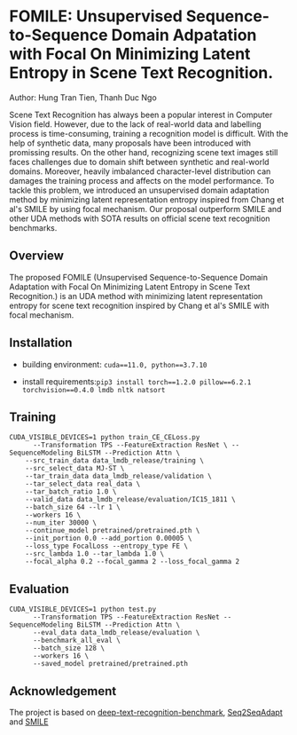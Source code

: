 # FOMILE: Unsupervised Sequence-to-Sequence Domain Adpatation with Focal On Minimizing Latent Entropy in Scene Text Recognition.
Author: Hung Tran Tien, Thanh Duc Ngo

Scene Text Recognition has always been a popular interest in Computer Vision field. However, due to the lack of real-world data and labelling process is time-consuming, training a recognition model is difficult. With the help of synthetic data, many proposals have been introduced with promissing results. 
On the other hand, recognizing scene text images still faces challenges due to domain shift between synthetic and real-world domains. Moreover, heavily imbalanced character-level distribution can damages the training process and affects on the model performance. To tackle this problem, we introduced an unsupervised domain adaptation method by minimizing latent representation entropy inspired from Chang et al's SMILE by using focal mechanism. Our proposal outperform SMILE and other UDA methods with SOTA results on official scene text recognition benchmarks.

## Overview
The proposed FOMILE (Unsupervised Sequence-to-Sequence Domain Adaptation with Focal On Minimizing Latent Entropy in Scene Text Recognition.) is an UDA method with minimizing latent representation entropy for scene text recognition inspired by Chang et al's SMILE with focal mechanism.

## Installation
- building environment: ```cuda==11.0, python==3.7.10```

- install requirements:```pip3 install torch==1.2.0 pillow==6.2.1 torchvision==0.4.0 lmdb nltk natsort```
## Training
```
CUDA_VISIBLE_DEVICES=1 python train_CE_CELoss.py 
      --Transformation TPS --FeatureExtraction ResNet \ --SequenceModeling BiLSTM --Prediction Attn \
	--src_train_data data_lmdb_release/training \
	--src_select_data MJ-ST \
	--tar_train_data data_lmdb_release/validation \
	--tar_select_data real_data \
	--tar_batch_ratio 1.0 \
	--valid_data data_lmdb_release/evaluation/IC15_1811 \
	--batch_size 64 --lr 1 \
	--workers 16 \
	--num_iter 30000 \
	--continue_model pretrained/pretrained.pth \
	--init_portion 0.0 --add_portion 0.00005 \
	--loss_type FocalLoss --entropy_type FE \
	--src_lambda 1.0 --tar_lambda 1.0 \
	--focal_alpha 0.2 --focal_gamma 2 --loss_focal_gamma 2
```
## Evaluation
```
CUDA_VISIBLE_DEVICES=1 python test.py 
      --Transformation TPS --FeatureExtraction ResNet --SequenceModeling BiLSTM --Prediction Attn \
      --eval_data data_lmdb_release/evaluation \
      --benchmark_all_eval \
      --batch_size 128 \
      --workers 16 \
      --saved_model pretrained/pretrained.pth
```
## Acknowledgement
The project is based on [deep-text-recognition-benchmark](https://github.com/clovaai/deep-text-recognition-benchmark), [Seq2SeqAdapt](https://github.com/AprilYapingZhang/Seq2SeqAdapt) and [SMILE](https://github.com/timtimchang/SMILE)
